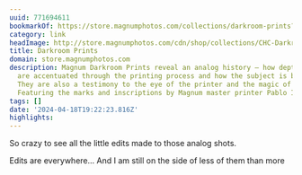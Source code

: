 ```yaml
---
uuid: 771694611
bookmarkOf: https://store.magnumphotos.com/collections/darkroom-prints?_kx=BjXY-JWj9J6B7bwOpQT0LYoYWPwIvKVwL_sOE7HX_0c.UjvSyZ
category: link
headImage: http://store.magnumphotos.com/cdn/shop/collections/CHC-DarkroomPrint.jpg?v=1711983316
title: Darkroom Prints
domain: store.magnumphotos.com
description: Magnum Darkroom Prints reveal an analog history — how depth and layers
  are accentuated through the printing process and how the subject is brought to life.
  They are also a testimony to the eye of the printer and the magic of the darkroom.
  Featuring the marks and inscriptions by Magnum master printer Pablo Inirio, or in
tags: []
date: '2024-04-18T19:22:23.816Z'
highlights: 
---
```


So crazy to see all the little edits made to those analog shots. 

Edits are everywhere... And I am still on the side of less of them than more

